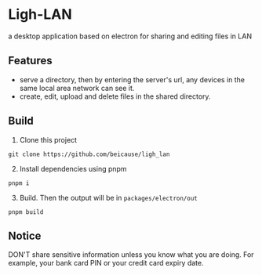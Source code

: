 # Ligh-LAN

a desktop application based on electron for sharing and editing files in LAN

## Features

* serve a directory, then by entering the server's url, any devices in the same local area network can see it.
* create, edit, upload and delete files in the shared directory.

## Build

1. Clone this project

```
git clone https://github.com/beicause/ligh_lan
```

2. Install dependencies using pnpm

```
pnpm i
```

3. Build. Then the output will be in `packages/electron/out`

```
pnpm build
```

## Notice

DON'T  share sensitive information unless you know what you are doing. For example, your bank card PIN or your credit card expiry date. 
